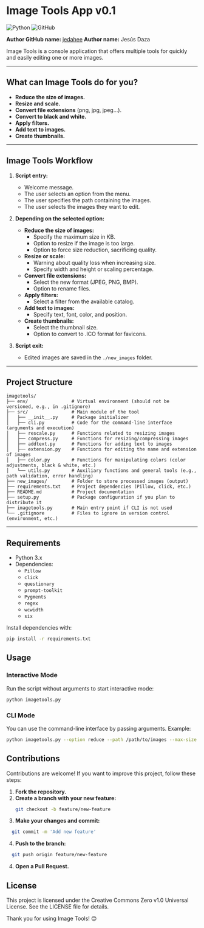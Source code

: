 # Image Tools App v0.1

![Python](https://img.shields.io/badge/python-3670A0?style=for-the-badge&logo=python&logoColor=ffdd54)
![GitHub](https://img.shields.io/badge/github-%23121011.svg?style=for-the-badge&logo=github&logoColor=white)

**Author GitHub name:** [jedahee](https://github.com/jedahee)
**Author name:** Jesús Daza

Image Tools is a console application that offers multiple tools for quickly and easily editing one or more images.

---

## What can Image Tools do for you?

- **Reduce the size of images.**
- **Resize and scale.**
- **Convert file extensions** (png, jpg, jpeg...).
- **Convert to black and white.**
- **Apply filters.**
- **Add text to images.**
- **Create thumbnails.**

---

## Image Tools Workflow

1. **Script entry:**
   - Welcome message.
   - The user selects an option from the menu.
   - The user specifies the path containing the images.
   - The user selects the images they want to edit.

2. **Depending on the selected option:**
   - **Reduce the size of images:**
     - Specify the maximum size in KB.
     - Option to resize if the image is too large.
     - Option to force size reduction, sacrificing quality.
   - **Resize or scale:**
     - Warning about quality loss when increasing size.
     - Specify width and height or scaling percentage.
   - **Convert file extensions:**
     - Select the new format (JPEG, PNG, BMP).
     - Option to rename files.
   - **Apply filters:**
     - Select a filter from the available catalog.
   - **Add text to images:**
     - Specify text, font, color, and position.
   - **Create thumbnails:**
     - Select the thumbnail size.
     - Option to convert to .ICO format for favicons.

3. **Script exit:**
   - Edited images are saved in the `./new_images` folder.

---

## Project Structure
```
imagetools/
├── env/                # Virtual environment (should not be versioned, e.g., in .gitignore)
├── src/                # Main module of the tool
│   ├── __init__.py     # Package initializer
│   ├── cli.py          # Code for the command-line interface (arguments and execution)
│   ├── rescale.py      # Functions related to resizing images
│   ├── compress.py     # Functions for resizing/compressing images
│   ├── addtext.py      # Functions for adding text to images
│   ├── extension.py    # Functions for editing the name and extension of images
│   ├── color.py        # Functions for manipulating colors (color adjustments, black & white, etc.)
│   └── utils.py        # Auxiliary functions and general tools (e.g., path validation, error handling)
├── new_images/         # Folder to store processed images (output)
├── requirements.txt    # Project dependencies (Pillow, click, etc.)
├── README.md           # Project documentation
├── setup.py            # Package configuration if you plan to distribute it
├── imagetools.py       # Main entry point if CLI is not used
└── .gitignore          # Files to ignore in version control (environment, etc.)
```

---

## Requirements

- Python 3.x
- Dependencies:
  - `Pillow`
  - `click`
  - `questionary`
  - `prompt-toolkit`
  - `Pygments`
  - `regex`
  - `wcwidth`
  - `six`

Install dependencies with:

```bash
pip install -r requirements.txt
```

## Usage

### Interactive Mode
Run the script without arguments to start interactive mode:

```bash
python imagetools.py
```

### CLI Mode
You can use the command-line interface by passing arguments. Example:

```bash
python imagetools.py --option reduce --path /path/to/images --max-size 512
```

## Contributions

Contributions are welcome! If you want to improve this project, follow these steps:

1. **Fork the repository.**
2. **Create a branch with your new feature:**
   ```bash
   git checkout -b feature/new-feature
   ```
3. **Make your changes and commit:**
  ```bash
    git commit -m 'Add new feature'
  ```
4. **Push to the branch:**
  ```bash
    git push origin feature/new-feature
  ```
4. **Open a Pull Request.**

## License
This project is licensed under the Creative Commons Zero v1.0 Universal License. See the LICENSE file for details.

Thank you for using Image Tools! 😊
